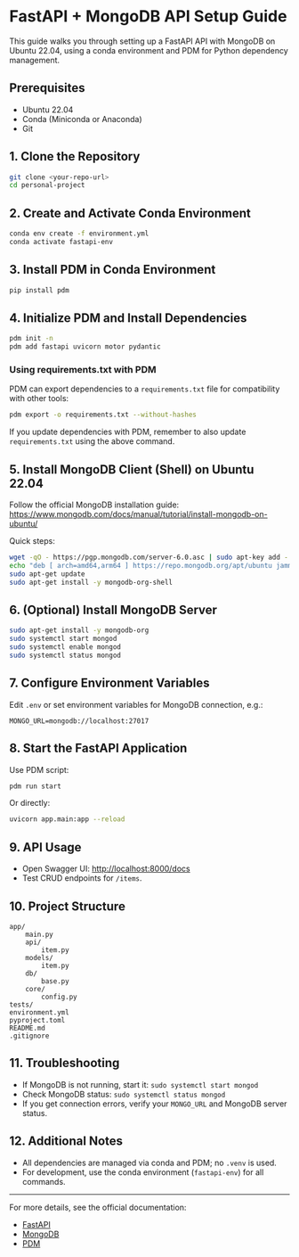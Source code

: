 
# FastAPI + MongoDB API Setup Guide

This guide walks you through setting up a FastAPI API with MongoDB on Ubuntu 22.04, using a conda environment and PDM for Python dependency management.

## Prerequisites
- Ubuntu 22.04
- Conda (Miniconda or Anaconda)
- Git

## 1. Clone the Repository
```bash
git clone <your-repo-url>
cd personal-project
```

## 2. Create and Activate Conda Environment
```bash
conda env create -f environment.yml
conda activate fastapi-env
```

## 3. Install PDM in Conda Environment
```bash
pip install pdm
```


## 4. Initialize PDM and Install Dependencies
```bash
pdm init -n
pdm add fastapi uvicorn motor pydantic
```

### Using requirements.txt with PDM
PDM can export dependencies to a `requirements.txt` file for compatibility with other tools:
```bash
pdm export -o requirements.txt --without-hashes
```
If you update dependencies with PDM, remember to also update `requirements.txt` using the above command.

## 5. Install MongoDB Client (Shell) on Ubuntu 22.04
Follow the official MongoDB installation guide:
https://www.mongodb.com/docs/manual/tutorial/install-mongodb-on-ubuntu/

Quick steps:
```bash
wget -qO - https://pgp.mongodb.com/server-6.0.asc | sudo apt-key add -
echo "deb [ arch=amd64,arm64 ] https://repo.mongodb.org/apt/ubuntu jammy/mongodb-org/6.0 multiverse" | sudo tee /etc/apt/sources.list.d/mongodb-org-6.0.list
sudo apt-get update
sudo apt-get install -y mongodb-org-shell
```

## 6. (Optional) Install MongoDB Server
```bash
sudo apt-get install -y mongodb-org
sudo systemctl start mongod
sudo systemctl enable mongod
sudo systemctl status mongod
```

## 7. Configure Environment Variables
Edit `.env` or set environment variables for MongoDB connection, e.g.:
```
MONGO_URL=mongodb://localhost:27017
```

## 8. Start the FastAPI Application
Use PDM script:
```bash
pdm run start
```
Or directly:
```bash
uvicorn app.main:app --reload
```

## 9. API Usage
- Open Swagger UI: [http://localhost:8000/docs](http://localhost:8000/docs)
- Test CRUD endpoints for `/items`.

## 10. Project Structure
```
app/
	main.py
	api/
		item.py
	models/
		item.py
	db/
		base.py
	core/
		config.py
tests/
environment.yml
pyproject.toml
README.md
.gitignore
```

## 11. Troubleshooting
- If MongoDB is not running, start it: `sudo systemctl start mongod`
- Check MongoDB status: `sudo systemctl status mongod`
- If you get connection errors, verify your `MONGO_URL` and MongoDB server status.

## 12. Additional Notes
- All dependencies are managed via conda and PDM; no `.venv` is used.
- For development, use the conda environment (`fastapi-env`) for all commands.

---
For more details, see the official documentation:
- [FastAPI](https://fastapi.tiangolo.com/)
- [MongoDB](https://www.mongodb.com/docs/manual/)
- [PDM](https://pdm-project.org/)
